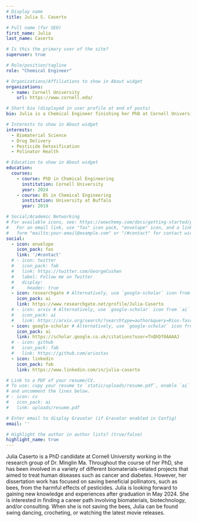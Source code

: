 ```yaml
---
# Display name
title: Julia S. Caserto

# Full name (for SEO)
first_name: Julia
last_name: Caserto

# Is this the primary user of the site?
superuser: true

# Role/position/tagline
role: "Chemical Engineer"

# Organizations/Affiliations to show in About widget
organizations:
  - name: Cornell University
    url: https://www.cornell.edu/

# Short bio (displayed in user profile at end of posts)
bio: Julia is a Chemical Engineer finishing her PhD at Cornell University.

# Interests to show in About widget
interests:
  - Biomaterial Science
  - Drug Delivery
  - Pesticide Detoxification
  - Polinator Health

# Education to show in About widget
education:
  courses:
    - course: PhD in Chemical Engineering
      institution: Cornell University
      year: 2024
    - course: BS in Chemical Engineering
      institution: University at Buffalo
      year: 2019

# Social/Academic Networking
# For available icons, see: https://wowchemy.com/docs/getting-started/page-builder/#icons
#   For an email link, use "fas" icon pack, "envelope" icon, and a link in the
#   form "mailto:your-email@example.com" or "/#contact" for contact widget.
social:
  - icon: envelope
    icon_pack: fas
    link: '/#contact'
  # - icon: twitter
  #   icon_pack: fab
  #   link: https://twitter.com/GeorgeCushen
  #   label: Follow me on Twitter
  #   display:
  #     header: true
  - icon: researchgate # Alternatively, use `google-scholar` icon from `ai` icon pack
    icon_pack: ai
    link: https://www.researchgate.net/profile/Julia-Caserto
  # - icon: arxiv # Alternatively, use `google-scholar` icon from `ai` icon pack
  #   icon_pack: ai
  #   link: https://arxiv.org/search/?searchtype=author&query=Rios-Tascon%2C+A
  - icon: google-scholar # Alternatively, use `google-scholar` icon from `ai` icon pack
    icon_pack: ai
    link: https://scholar.google.co.uk/citations?user=TnQhDf8AAAAJ
  # - icon: github
  #   icon_pack: fab
  #   link: https://github.com/ariostas
  - icon: linkedin
    icon_pack: fab
    link: https://www.linkedin.com/in/julia-caserto

# Link to a PDF of your resume/CV.
# To use: copy your resume to `static/uploads/resume.pdf`, enable `ai` icons in `params.yaml`,
# and uncomment the lines below.
# - icon: cv
#   icon_pack: ai
#   link: uploads/resume.pdf

# Enter email to display Gravatar (if Gravatar enabled in Config)
email: ''

# Highlight the author in author lists? (true/false)
highlight_name: true
---
```


Julia Caserto is a PhD candidate at Cornell University working in the research group of Dr. Minglin Ma. Throughout the course of her PhD, she has been involved in a variety of different biomaterials-related projects that aimed to treat human diseases such as cancer and diabetes. However, her dissertation work has focused on saving beneficial pollinators, such as bees, from the harmful effects of pesticides. Julia is looking forward to gaining new knowledge and experiences after graduation in May 2024. She is interested in finding a career path involving biomaterials, biotechnology, and/or consulting. When she is not saving the bees, Julia can be found swing dancing, crocheting, or watching the latest movie releases. 
